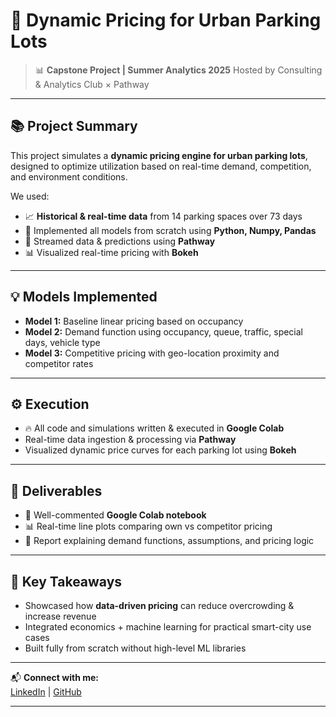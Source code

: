# 🚗 Dynamic Pricing for Urban Parking Lots

> 📊 **Capstone Project | Summer Analytics 2025**
> Hosted by Consulting & Analytics Club × Pathway

---

## 📚 Project Summary

This project simulates a **dynamic pricing engine for urban parking lots**, designed to optimize utilization based on real-time demand, competition, and environment conditions.

We used:
- 📈 **Historical & real-time data** from 14 parking spaces over 73 days
- 🧮 Implemented all models from scratch using **Python, Numpy, Pandas**
- 🚀 Streamed data & predictions using **Pathway**
- 📊 Visualized real-time pricing with **Bokeh**

---

## 💡 Models Implemented

- **Model 1:** Baseline linear pricing based on occupancy
- **Model 2:** Demand function using occupancy, queue, traffic, special days, vehicle type
- **Model 3:** Competitive pricing with geo-location proximity and competitor rates

---

## ⚙️ Execution

- 🔥 All code and simulations written & executed in **Google Colab**
- Real-time data ingestion & processing via **Pathway**
- Visualized dynamic price curves for each parking lot using **Bokeh**

---

## 📝 Deliverables

- 📔 Well-commented **Google Colab notebook**
- 📊 Real-time line plots comparing own vs competitor pricing
- 📝 Report explaining demand functions, assumptions, and pricing logic

---

## 🚀 Key Takeaways

- Showcased how **data-driven pricing** can reduce overcrowding & increase revenue
- Integrated economics + machine learning for practical smart-city use cases
- Built fully from scratch without high-level ML libraries

---

📬 **Connect with me:**  
[LinkedIn](https://linkedin.com/in/rahulkrishna-j) | [GitHub](https://github.com/JRK-007)

---
